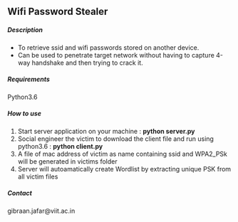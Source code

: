 
<h2> Wifi Password Stealer </h2>

<h5>Description</h5>
<ul>
<li>To retrieve ssid and wifi passwords stored on another device.</li>
<li>Can be used to penetrate target network without having to capture
4-way handshake and then trying to crack it.</li>
</ul>

<h5> Requirements </h5>
Python3.6

<h5> How to use </h5>
<ol>
<li>Start server application on your machine : <b>python server.py</b></li>
<li>Social engineer the victim to download the client file and run using
python3.6 : <b> python client.py </b> </li>
<li>A file of mac address of victim as name containing ssid and WPA2_PSk <br> 
will be generated in victims folder </li>
<li> Server will autoamatically create Wordlist by extracting unique PSK from all victim files </li>
</ol>


<!-- <h5>Limitations</h5>
<ul>
<li>As of now it only works if client and server are in same network which
totally defeats the point of penetrating a network .</li>
 <li>If anyone knows how to make it such that it can work over different 
networks , please help me improve it accordingly </li>  -->
</ul>

<h5>Contact</h5> 
 gibraan.jafar@viit.ac.in
